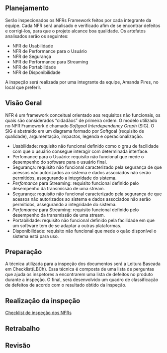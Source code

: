 ## Planejamento

Serão inspecionados os NFRs Framework feitos por cada integrante da equipe. Cada NFR será analisado e verificado afim de se encontrar defeitos e corrigi-los, para que o projeto alcance boa qualidade. Os artefatos analisados serão os seguintes:

* NFR de Usabilidade
* NFR de Performance para o Usuário
* NFR de Segurança
* NFR de Performance para Streaming
* NFR de Portabilidade
* NFR de Disponibilidade

A inspeção será realizada por uma integrante da equipe, Amanda Pires, no local que preferir.

## Visão Geral

NFR é um framework conceitual orientado aos requisitos não funcionais, os quais são considerados “cidadãos” de primeira ordem. O modelo utilizado no NFR Framework é chamado *Softgoal Interdependency Graph* (SIG). O SIG é abstraído em um diagrama formado por Softgoal (requisito de qualidade), argumentação, impactos, legenda e operacionalização.

* Usabilidade: requisito não funcional definido como o grau de facilidade com que o usuário consegue interagir com determinada interface.
* Perfomance para o Usuário: requisito não funcional que mede o desempenho do software para o usuário final.
* Segurança: requisito não funcional caracterizado pela segurança de que acessos não autorizados ao sistema e dados associados não serão permitidos, assegurando a integridade do sistema.
* *Perfomance* para Streaming: requisito funcional definido pelo desempenho da transmissão de uma stream.
* Segurança: requisito não funcional caracterizado pela segurança de que acessos não autorizados ao sistema e dados associados não serão permitidos, assegurando a integridade do sistema.
* *Perfomance* para Streaming: requisito funcional definido pelo desempenho da transmissão de uma stream.
* Portabilidade: requisito não funcional definido pela facilidade em que um software tem de se adaptar a outras plataformas.
* Disponibilidade: requisito não funcional que mede o quão disponível o sistema está para uso.

## Preparação

A técnica utilizada para a inspeção dos documentos será a Leitura Baseada em Checklist(LBCh). Essa técnica é composta de uma lista de perguntas que ajuda os inspetores a encontrarem uma lista de defeitos no produto durante a inspeção. O final, será desenvolvido um quadro de classificação de defeitos de acordo com o resultado obtido da inspeção.

## Realização da inspeção

[Checklist de inspeção dos NFRs](./Checklist-dos-NFRs)

## Retrabalho



## Revisão


